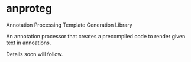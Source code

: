 # anproteg
Annotation Processing Template Generation Library

An annotation processor that creates a precompiled code to render given text in annoations.

Details soon will follow.